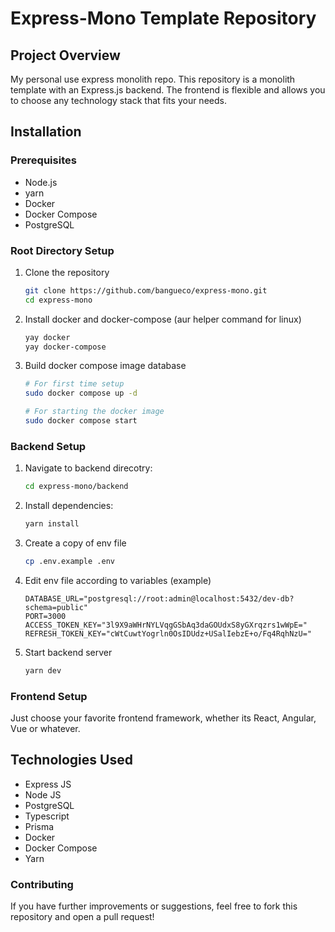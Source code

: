 # Express-Mono Template Repository

## Project Overview
My personal use express monolith repo. This repository is a monolith template with an Express.js backend. The frontend is flexible and allows you to choose any technology stack that fits your needs.

## Installation

### Prerequisites
- Node.js
- yarn
- Docker
- Docker Compose
- PostgreSQL

### Root Directory Setup
1. Clone the repository
   ```bash
   git clone https://github.com/bangueco/express-mono.git
   cd express-mono
   ```
2. Install docker and docker-compose (aur helper command for linux)
   ```bash
   yay docker
   yay docker-compose
   ```
3. Build docker compose image database
   ```bash
   # For first time setup
   sudo docker compose up -d
   
   # For starting the docker image
   sudo docker compose start
   ```

### Backend Setup
1. Navigate to backend direcotry:
   ```bash
   cd express-mono/backend
   ```
2. Install dependencies:
   ```bash
   yarn install
   ```
3. Create a copy of env file
   ```bash
   cp .env.example .env
   ```
4. Edit env file according to variables (example)
   ```
   DATABASE_URL="postgresql://root:admin@localhost:5432/dev-db?schema=public"
   PORT=3000
   ACCESS_TOKEN_KEY="3l9X9aWHrNYLVqgGSbAq3daGOUdxS8yGXrqzrs1wWpE="
   REFRESH_TOKEN_KEY="cWtCuwtYogrln0OsIDUdz+USalIebzE+o/Fq4RqhNzU="
   ```
6. Start backend server
   ```bash
   yarn dev
   ```

### Frontend Setup
Just choose your favorite frontend framework, whether its React, Angular, Vue or whatever.

## Technologies Used
- Express JS
- Node JS
- PostgreSQL
- Typescript
- Prisma
- Docker
- Docker Compose
- Yarn

### Contributing
If you have further improvements or suggestions, feel free to fork this repository and open a pull request!
